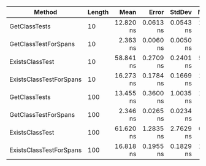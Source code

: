 | Method                  | Length |      Mean |     Error |    StdDev |    Median |   Gen0 | Allocated |
|-------------------------|------- |----------:|----------:|----------:|----------:|-------:|----------:|
| GetClassTests           |     10 | 12.820 ns | 0.0613 ns | 0.0543 ns | 12.821 ns | 0.0095 |      40 B |
| GetClassTestForSpans    |     10 |  2.363 ns | 0.0060 ns | 0.0050 ns |  2.364 ns |      - |         - |
| ExistsClassTest         |     10 | 58.841 ns | 0.2709 ns | 0.2401 ns | 58.823 ns | 0.0324 |     136 B |
| ExistsClassTestForSpans |     10 | 16.273 ns | 0.1784 ns | 0.1669 ns | 16.164 ns |      - |         - |
| GetClassTests           |    100 | 13.455 ns | 0.3600 ns | 1.0035 ns | 13.071 ns | 0.0095 |      40 B |
| GetClassTestForSpans    |    100 |  2.346 ns | 0.0265 ns | 0.0234 ns |  2.340 ns |      - |         - |
| ExistsClassTest         |    100 | 61.620 ns | 1.2835 ns | 2.7629 ns | 61.283 ns | 0.0324 |     136 B |
| ExistsClassTestForSpans |    100 | 16.818 ns | 0.1955 ns | 0.1829 ns | 16.812 ns |      - |         - |
